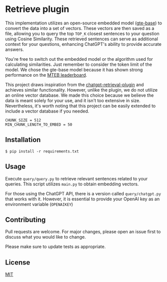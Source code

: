 # Retrieve plugin

This implementation utilizes an open-source embedded model ([gte-base](https://huggingface.co/thenlper/gte-base)) to convert the data into a set of vectors. These vectors are then saved as a file, allowing you to query the top `TOP_K` closest sentences to your question using Cosine Similarity. These retrieved sentences can serve as additional context for your questions, enhancing ChatGPT's ability to provide accurate answers.

You're free to switch out the embedded model or the algorithm used for calculating similarities. Just remember to consider the token limit of the model. We chose the gte-base model because it has shown strong performance on the [MTEB leaderboard](https://huggingface.co/thenlper/gte-base).

This project draws inspiration from the [chatgpt-retrieval-plugin](https://github.com/openai/chatgpt-retrieval-plugin) and achieves similar functionality. However, unlike the plugin, we do not utilize an online vector database. We made this choice because we believe the data is meant solely for your use, and it isn't too extensive in size. Nevertheless, it's worth noting that this project can be easily extended to include a vector database if you needed.

```
CHUNK_SIZE = 512
MIN_CHUNK_LENGTH_TO_EMBED = 50 
```

## Installation

```
$ pip install -r requirements.txt
```

## Usage

Execute `query/query.py` to retrieve relevant sentences related to your queries. This script utilizes `main.py` to obtain embedding vectors.

For those using the ChatGPT API, there is a version called `query/chatgpt.py` that works with it. However, it is essential to provide your OpenAI key as an environment variable (`OPENAIKEY`)


## Contributing

Pull requests are welcome. For major changes, please open an issue first
to discuss what you would like to change.

Please make sure to update tests as appropriate.

## License

[MIT](https://choosealicense.com/licenses/mit/)